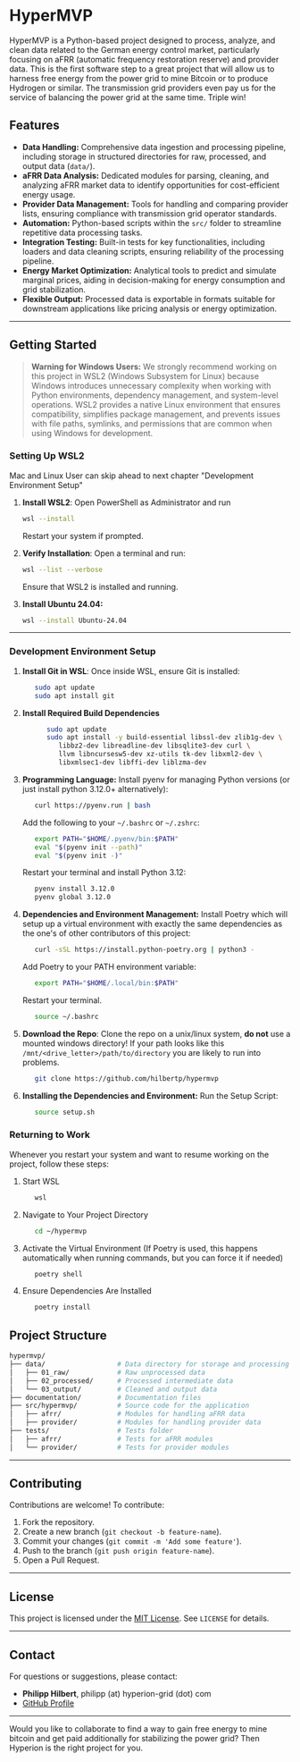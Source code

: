 # **HyperMVP**

HyperMVP is a Python-based project designed to process, analyze, and clean data related to the German energy control market, particularly focusing on aFRR (automatic frequency restoration reserve) and provider data.
This is the first software step to a great project that will allow us to harness free energy from the power grid to mine Bitcoin or to produce Hydrogen or similar. The transmission grid providers even pay us for the service of balancing the power grid at the same time. Triple win!

## **Features**
- **Data Handling:** Comprehensive data ingestion and processing pipeline, including storage in structured directories for raw, processed, and output data (`data/`).
- **aFRR Data Analysis:** Dedicated modules for parsing, cleaning, and analyzing aFRR market data to identify opportunities for cost-efficient energy usage.
- **Provider Data Management:** Tools for handling and comparing provider lists, ensuring compliance with transmission grid operator standards.
- **Automation:** Python-based scripts within the `src/` folder to streamline repetitive data processing tasks.
- **Integration Testing:** Built-in tests for key functionalities, including loaders and data cleaning scripts, ensuring reliability of the processing pipeline.
- **Energy Market Optimization:** Analytical tools to predict and simulate marginal prices, aiding in decision-making for energy consumption and grid stabilization.
- **Flexible Output:** Processed data is exportable in formats suitable for downstream applications like pricing analysis or energy optimization.

---

## **Getting Started**

> **Warning for Windows Users:** We strongly recommend working on this project in WSL2 (Windows Subsystem for Linux) because Windows introduces unnecessary complexity when working with Python environments, dependency management, and system-level operations. WSL2 provides a native Linux environment that ensures compatibility, simplifies package management, and prevents issues with file paths, symlinks, and permissions that are common when using Windows for development.



### **Setting Up WSL2** 
Mac and Linux User can skip ahead to next chapter "Development Environment Setup"

1. **Install WSL2**: Open PowerShell as Administrator and run
   ```bash
   wsl --install
   ```
   Restart your system if prompted.

1. **Verify Installation**: Open a terminal and run:   
    ```bash
   wsl --list --verbose   
   ```
   Ensure that WSL2 is installed and running.

1. **Install Ubuntu 24.04:**
   ```bash
   wsl --install Ubuntu-24.04   
   ```



---

### **Development Environment Setup**
1. **Install Git in WSL**: Once inside WSL, ensure Git is installed:
   ```bash
      sudo apt update
      sudo apt install git
   ```
1. **Install Required Build Dependencies**
   ```bash
         sudo apt update
         sudo apt install -y build-essential libssl-dev zlib1g-dev \
            libbz2-dev libreadline-dev libsqlite3-dev curl \
            llvm libncursesw5-dev xz-utils tk-dev libxml2-dev \
            libxmlsec1-dev libffi-dev liblzma-dev
   ```

1. **Programming Language:** Install pyenv for managing Python versions (or just install python 3.12.0+ alternatively):
   ```bash
      curl https://pyenv.run | bash   
   ```
   Add the following to your `~/.bashrc` or `~/.zshrc`:
   ```bash
      export PATH="$HOME/.pyenv/bin:$PATH"
      eval "$(pyenv init --path)"
      eval "$(pyenv init -)"   
   ```
   Restart your terminal and install Python 3.12:   
   ```bash
      pyenv install 3.12.0
      pyenv global 3.12.0
   ```
2. **Dependencies and Environment Management:** Install Poetry which will setup up a virtual environment with exactly the same dependencies as the one's of other contributors of this project:
   ```bash
      curl -sSL https://install.python-poetry.org | python3 -
   ```
   Add Poetry to your PATH environment variable:
   ```bash
      export PATH="$HOME/.local/bin:$PATH"   
   ```
   Restart your terminal.
   ```bash
      source ~/.bashrc   
   ```

1. **Download the Repo**: Clone the repo on a unix/linux system, **do not** use a mounted windows directory! If your path looks like this `/mnt/<drive_letter>/path/to/directory` you are likely to run into problems.
   ```bash
      git clone https://github.com/hilbertp/hypermvp
   ```

1. **Installing the Dependencies and Environment:** Run the Setup Script:

   ```bash
      source setup.sh   
   ```

### Returning to Work
Whenever you restart your system and want to resume working on the project, follow these steps:
1. Start WSL
   ```bash
      wsl   
   ```
1. Navigate to Your Project Directory
   ```bash
      cd ~/hypermvp   
   ```
1. Activate the Virtual Environment (If Poetry is used, this happens automatically when running commands, but you can force it if needed)
   ```bash
      poetry shell
   ```
1. Ensure Dependencies Are Installed
   ```bash
      poetry install
   ```

## **Project Structure** 
```bash 
hypermvp/
├── data/                  # Data directory for storage and processing
│   ├── 01_raw/            # Raw unprocessed data
│   ├── 02_processed/      # Processed intermediate data
│   └── 03_output/         # Cleaned and output data
├── documentation/         # Documentation files
├── src/hypermvp/          # Source code for the application
│   ├── afrr/              # Modules for handling aFRR data
│   ├── provider/          # Modules for handling provider data
├── tests/                 # Tests folder
│   ├── afrr/              # Tests for aFRR modules
│   └── provider/          # Tests for provider modules
```

---

## **Contributing**
Contributions are welcome! To contribute:
1. Fork the repository.
2. Create a new branch (`git checkout -b feature-name`).
3. Commit your changes (`git commit -m 'Add some feature'`).
4. Push to the branch (`git push origin feature-name`).
5. Open a Pull Request.

---

## **License**
This project is licensed under the [MIT License](LICENSE). See `LICENSE` for details.

---

## **Contact**
For questions or suggestions, please contact:  
- **Philipp Hilbert**, philipp (at) hyperion-grid (dot) com  
- [GitHub Profile](https://github.com/hilbertp)

---

Would you like to collaborate to find a way to gain free energy to mine bitcoin and get paid additionally for stabilizing the power grid? Then Hyperion is the right project for you.